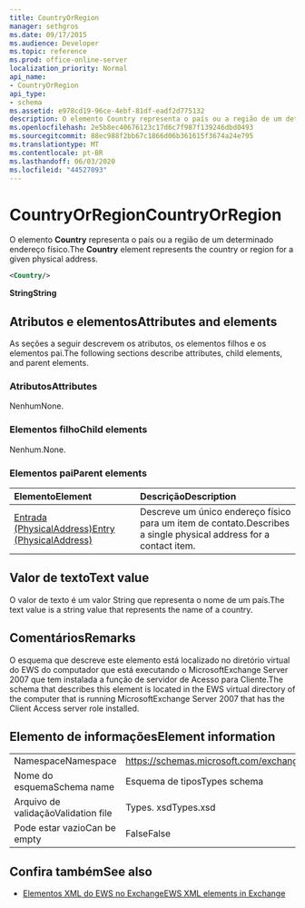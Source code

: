 ```yaml
---
title: CountryOrRegion
manager: sethgros
ms.date: 09/17/2015
ms.audience: Developer
ms.topic: reference
ms.prod: office-online-server
localization_priority: Normal
api_name:
- CountryOrRegion
api_type:
- schema
ms.assetid: e978cd19-96ce-4ebf-81df-eadf2d775132
description: O elemento Country representa o país ou a região de um determinado endereço físico.
ms.openlocfilehash: 2e5b8ec40676123c17d6c7f987f139246dbd0493
ms.sourcegitcommit: 88ec988f2bb67c1866d06b361615f3674a24e795
ms.translationtype: MT
ms.contentlocale: pt-BR
ms.lasthandoff: 06/03/2020
ms.locfileid: "44527093"
---
```

# <a name="countryorregion"></a><span data-ttu-id="8498e-103">CountryOrRegion</span><span class="sxs-lookup"><span data-stu-id="8498e-103">CountryOrRegion</span></span>

<span data-ttu-id="8498e-104">O elemento **Country** representa o país ou a região de um determinado endereço físico.</span><span class="sxs-lookup"><span data-stu-id="8498e-104">The **Country** element represents the country or region for a given physical address.</span></span> 
  
```xml
<Country/>
```

 <span data-ttu-id="8498e-105">**String**</span><span class="sxs-lookup"><span data-stu-id="8498e-105">**String**</span></span>
## <a name="attributes-and-elements"></a><span data-ttu-id="8498e-106">Atributos e elementos</span><span class="sxs-lookup"><span data-stu-id="8498e-106">Attributes and elements</span></span>

<span data-ttu-id="8498e-107">As seções a seguir descrevem os atributos, os elementos filhos e os elementos pai.</span><span class="sxs-lookup"><span data-stu-id="8498e-107">The following sections describe attributes, child elements, and parent elements.</span></span>
  
### <a name="attributes"></a><span data-ttu-id="8498e-108">Atributos</span><span class="sxs-lookup"><span data-stu-id="8498e-108">Attributes</span></span>

<span data-ttu-id="8498e-109">Nenhum</span><span class="sxs-lookup"><span data-stu-id="8498e-109">None.</span></span>
  
### <a name="child-elements"></a><span data-ttu-id="8498e-110">Elementos filho</span><span class="sxs-lookup"><span data-stu-id="8498e-110">Child elements</span></span>

<span data-ttu-id="8498e-111">Nenhum.</span><span class="sxs-lookup"><span data-stu-id="8498e-111">None.</span></span>
  
### <a name="parent-elements"></a><span data-ttu-id="8498e-112">Elementos pai</span><span class="sxs-lookup"><span data-stu-id="8498e-112">Parent elements</span></span>

|<span data-ttu-id="8498e-113">**Elemento**</span><span class="sxs-lookup"><span data-stu-id="8498e-113">**Element**</span></span>|<span data-ttu-id="8498e-114">**Descrição**</span><span class="sxs-lookup"><span data-stu-id="8498e-114">**Description**</span></span>|
|:-----|:-----|
|[<span data-ttu-id="8498e-115">Entrada (PhysicalAddress)</span><span class="sxs-lookup"><span data-stu-id="8498e-115">Entry (PhysicalAddress)</span></span>](entry-physicaladdress.md) <br/> |<span data-ttu-id="8498e-116">Descreve um único endereço físico para um item de contato.</span><span class="sxs-lookup"><span data-stu-id="8498e-116">Describes a single physical address for a contact item.</span></span>  <br/> |
   
## <a name="text-value"></a><span data-ttu-id="8498e-117">Valor de texto</span><span class="sxs-lookup"><span data-stu-id="8498e-117">Text value</span></span>

<span data-ttu-id="8498e-118">O valor de texto é um valor String que representa o nome de um país.</span><span class="sxs-lookup"><span data-stu-id="8498e-118">The text value is a string value that represents the name of a country.</span></span>
  
## <a name="remarks"></a><span data-ttu-id="8498e-119">Comentários</span><span class="sxs-lookup"><span data-stu-id="8498e-119">Remarks</span></span>

<span data-ttu-id="8498e-120">O esquema que descreve este elemento está localizado no diretório virtual do EWS do computador que está executando o MicrosoftExchange Server 2007 que tem instalada a função de servidor de Acesso para Cliente.</span><span class="sxs-lookup"><span data-stu-id="8498e-120">The schema that describes this element is located in the EWS virtual directory of the computer that is running MicrosoftExchange Server 2007 that has the Client Access server role installed.</span></span>
  
## <a name="element-information"></a><span data-ttu-id="8498e-121">Elemento de informações</span><span class="sxs-lookup"><span data-stu-id="8498e-121">Element information</span></span>

|||
|:-----|:-----|
|<span data-ttu-id="8498e-122">Namespace</span><span class="sxs-lookup"><span data-stu-id="8498e-122">Namespace</span></span>  <br/> |https://schemas.microsoft.com/exchange/services/2006/types  <br/> |
|<span data-ttu-id="8498e-123">Nome do esquema</span><span class="sxs-lookup"><span data-stu-id="8498e-123">Schema name</span></span>  <br/> |<span data-ttu-id="8498e-124">Esquema de tipos</span><span class="sxs-lookup"><span data-stu-id="8498e-124">Types schema</span></span>  <br/> |
|<span data-ttu-id="8498e-125">Arquivo de validação</span><span class="sxs-lookup"><span data-stu-id="8498e-125">Validation file</span></span>  <br/> |<span data-ttu-id="8498e-126">Types. xsd</span><span class="sxs-lookup"><span data-stu-id="8498e-126">Types.xsd</span></span>  <br/> |
|<span data-ttu-id="8498e-127">Pode estar vazio</span><span class="sxs-lookup"><span data-stu-id="8498e-127">Can be empty</span></span>  <br/> |<span data-ttu-id="8498e-128">False</span><span class="sxs-lookup"><span data-stu-id="8498e-128">False</span></span>  <br/> |
   
## <a name="see-also"></a><span data-ttu-id="8498e-129">Confira também</span><span class="sxs-lookup"><span data-stu-id="8498e-129">See also</span></span>



- [<span data-ttu-id="8498e-130">Elementos XML do EWS no Exchange</span><span class="sxs-lookup"><span data-stu-id="8498e-130">EWS XML elements in Exchange</span></span>](ews-xml-elements-in-exchange.md)

